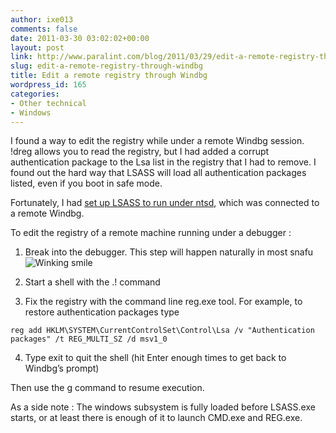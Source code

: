 ```yaml
---
author: ixe013
comments: false
date: 2011-03-30 03:02:02+00:00
layout: post
link: http://www.paralint.com/blog/2011/03/29/edit-a-remote-registry-through-windbg/
slug: edit-a-remote-registry-through-windbg
title: Edit a remote registry through Windbg
wordpress_id: 165
categories:
- Other technical
- Windows
---
```


I found a way to edit the registry while under a remote Windbg session. !dreg allows you to read the registry, but I had added a corrupt authentication package to the Lsa list in the registry that I had to remove. I found out the hard way that LSASS will load all authentication packages listed, even if you boot in safe mode.

Fortunately, I had [set up LSASS to run under ntsd](http://blogs.msdn.com/b/alejacma/archive/2007/11/13/how-to-debug-lsass-exe-process.aspx), which was connected to a remote Windbg.

To edit the registry of a remote machine running under a debugger :



	
  1. Break into the debugger. This step will happen naturally in most snafu ![Winking smile](http://www.paralint.com/blog/wp-content/uploads/2011/03/wlEmoticon-winkingsmile.png)

	
  2. Start a shell with the .! command

	
  3. Fix the registry with the command line reg.exe tool. For example, to restore authentication packages type

    
    reg add HKLM\SYSTEM\CurrentControlSet\Control\Lsa /v "Authentication packages" /t REG_MULTI_SZ /d msv1_0




	
  4. Type exit to quit the shell (hit Enter enough times to get back to Windbg’s prompt)


Then use the g command to resume execution.

As a side note : The windows subsystem is fully loaded before LSASS.exe starts, or at least there is enough of it to launch CMD.exe and REG.exe.
